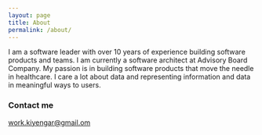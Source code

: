```yaml
---
layout: page
title: About
permalink: /about/
---
```


I am a software leader with over 10 years of experience building software products and teams. I am currently a software architect at Advisory Board Company. My passion is in building software products that move the needle in healthcare. I care a lot about data and representing information and data in meaningful ways to users.

### Contact me

[work.kiyengar@gmail.om](mailto:work.kiyengar@gmail.com)
